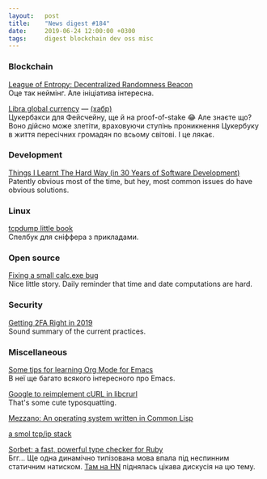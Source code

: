 ```yaml
---
layout:   post
title:    "News digest #184"
date:     2019-06-24 12:00:00 +0300
tags:     digest blockchain dev oss misc
---
```


<!--
No idea why am I still doing this. "Sometimes I wonder why even bother."
I used to say that it's for the greater good but it honestly feels like
screaming into the void more than anything. Well, it's not that I asked
for feedback explicitly so I don't have any right to complain really.
-->

### Blockchain

[League of Entropy: Decentralized Randomness Beacon](https://www.cloudflare.com/leagueofentropy/)<br/>
Оце так неймінг. Але ініціатива інтересна.

[Libra global currency](https://libra.org) — [(хабр)](https://habr.com/ru/post/457050/)<br/>
Цукербакси для Фейсчейну, ще й на proof-of-stake 😂 Але знаєте що? Воно дійсно може злетіти, враховуючи ступінь проникнення Цукербуку в життя пересічних громадян по всьому світові. І це лякає. <!-- Бо потім: "Ваше користування Libra було призупинено через порушення наших стандартів поведінки. Гарного вам дня". Чи: "Вибачте, мені економічно не вигідно підтримувати всі ці ваші банки та мастеркарди. Я приймаю тількі Libra. Реєструйся в Фейсбуці або йди, в нас вільна країна". -->

### Development

[Things I Learnt The Hard Way (in 30 Years of Software Development)](https://blog.juliobiason.net/thoughts/things-i-learnt-the-hard-way/)<br/>
Patently obvious most of the time, but hey, most common issues do have obvious solutions.

### Linux

[tcpdump little book](https://nanxiao.github.io/tcpdump-little-book/)<br/>
Спелбук для сніффера з прикладами.

### Open source

[Fixing a small calc.exe bug](https://www.petertissen.de/?p=77)<br/>
Nice little story. Daily reminder that time and date computations are hard.

### Security

[Getting 2FA Right in 2019](https://blog.trailofbits.com/2019/06/20/getting-2fa-right-in-2019/)<br/>
Sound summary of the current practices.

### Miscellaneous

[Some tips for learning Org Mode for Emacs](https://sachachua.com/blog/2014/01/tips-learning-org-mode-emacs/)<br/>
В неї ще багато всякого інтересного про Emacs.

[Google to reimplement cURL in libcrurl](https://daniel.haxx.se/blog/2019/06/19/google-to-reimplement-curl-in-libcrurl/)<br/>
That's some cute typosquatting.

[Mezzano: An operating system written in Common Lisp](https://github.com/froggey/Mezzano/)

[a smol tcp/ip stack](https://github.com/m-labs/smoltcp)

[Sorbet: a fast, powerful type checker for Ruby](https://sorbet.org/blog/2019/06/20/open-sourcing-sorbet)<br/>
Бгг... Ще одна динамічно типізована мова впала під неспинним статичним натиском. [Там на HN](https://news.ycombinator.com/item?id=20235527) піднялась цікава дискусія на цю тему.
